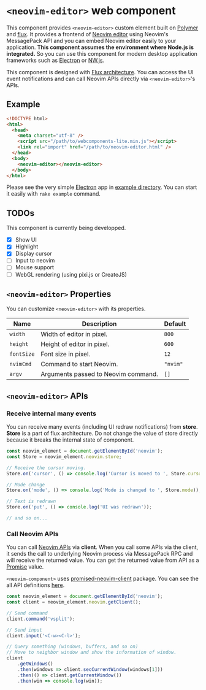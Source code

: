 `<neovim-editor>` web component
===============================

This component provides `<neovim-editor>` custom element built on [Polymer](https://github.com/Polymer/polymer) and [flux](https://github.com/facebook/flux).  It provides a frontend of [Neovim editor](https://github.com/neovim/neovim) using Neovim's MessagePack API and you can embed Neovim editor easily to your application.
**This component assumes the environment where Node.js is integrated.** So you can use this component for modern desktop application frameworks such as [Electron](https://github.com/atom/electron) or [NW.js](https://github.com/nwjs/nw.js).

This component is designed with [Flux architecture](https://facebook.github.io/flux/docs/overview.html).  You can access the UI event notifications and can call Neovim APIs directly via `<neovim-editor>`'s APIs.

<!-- TODO: Screen shot here -->

## Example

```html
<!DOCTYPE html>
<html>
  <head>
    <meta charset="utf-8" />
    <script src="/path/to/webcomponents-lite.min.js"></script>
    <link rel="import" href="/path/to/neovim-editor.html" />
  </head>
  <body>
    <neovim-editor></neovim-editor>
  </body>
</html>
```

Please see the very simple [Electron](https://github.com/atom/electron) app in [example directory](/example).  You can start it easily with `rake example` command.

## TODOs

This component is currently being developped.

- [x] Show UI
- [x] Highlight
- [x] Display cursor
- [ ] Input to neovim
- [ ] Mouse support
- [ ] WebGL rendering (using pixi.js or CreateJS)

## `<neovim-editor>` Properties

You can customize `<neovim-editor>` with its properties.

| Name       | Description                         | Default  |
| ---------- | ----------------------------------- | -------- |
| `width`    | Width of editor in pixel.           | `800`    |
| `height`   | Height of editor in pixel.          | `600`    |
| `fontSize` | Font size in pixel.                 | `12`     |
| `nvimCmd`  | Command to start Neovim.            | `"nvim"` |
| `argv`     | Arguments passed to Neovim command. | `[]`     |

## `<neovim-editor>` APIs

### Receive internal many events

You can receive many events (including UI redraw notifications) from **store**.  **Store** is a part of flux architecture.  Do not change the value of store directly because it breaks the internal state of component.

```javascript
const neovim_element = document.getElementById('neovim');
const Store = neovim_element.neovim.store;

// Receive the cursor moving.
Store.on('cursor', () => console.log('Cursor is moved to ', Store.cursor));

// Mode change
Store.on('mode', () => console.log('Mode is changed to ', Store.mode));

// Text is redrawn
Store.on('put', () => console.log('UI was redrawn'));

// and so on...
```

### Call Neovim APIs

You can call [Neovim APIs](https://neovim.io/doc/user/msgpack_rpc.html#msgpack-rpc-api) via **client**.  When you call some APIs via the client, it sends the call to underlying Neovim process via MessagePack RPC and will receive the returned value.  You can get the returned value from API as a [Promise](https://developer.mozilla.org/en-US/docs/Web/JavaScript/Reference/Global_Objects/Promise) value.

`<neovim-component>` uses [promised-neovim-client](https://github.com/rhysd/promised-neovim-client) package.  You can see the all API definitions [here](https://github.com/rhysd/promised-neovim-client/blob/promisified/index.d.ts).

```javascript
const neovim_element = document.getElementById('neovim');
const client = neovim_element.neovim.getClient();

// Send command
client.command('vsplit');

// Send input
client.input('<C-w><C-l>');

// Query something (windows, buffers, and so on)
// Move to neighbor window and show the information of window.
client
    .getWindows()
    .then(windows => client.secCurrentWindow(windows[1]))
    .then(() => client.getCurrentWindow())
    .then(win => console.log(win));
```

